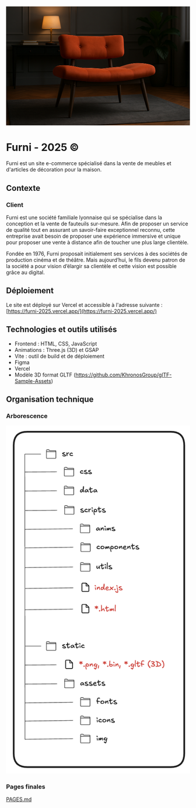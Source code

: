 ![landing-readme.png](./README/landing-readme.png)

# Furni - 2025 ©

Furni est un site e-commerce spécialisé dans la vente de meubles et d'articles de décoration pour la maison.

## Contexte

### Client

Furni est une société familiale lyonnaise qui se spécialise dans la conception
et la vente de fauteuils sur-mesure. Afin de proposer un service de qualité tout en
assurant un savoir-faire exceptionnel reconnu, cette entreprise avait besoin de
proposer une expérience immersive et unique pour proposer une vente à distance afin
de toucher une plus large clientèle.

Fondée en 1976, Furni proposait initialement ses services à des sociétés de
production cinéma et de théâtre. Mais aujourd’hui, le fils devenu patron de la société
a pour vision d’élargir sa clientèle et cette vision est possible grâce au digital.

## Déploiement

Le site est déployé sur Vercel et accessible à l'adresse suivante : [https://furni-2025.vercel.app/](https://furni-2025.vercel.app/)

## Technologies et outils utilisés

- Frontend : HTML, CSS, JavaScript
- Animations : Three.js (3D) et GSAP
- Vite : outil de build et de déploiement
- Figma
- Vercel
- Modèle 3D format GLTF (https://github.com/KhronosGroup/glTF-Sample-Assets)

## Organisation technique

### Arborescence

![architecture.png](./README/img/architecture.png)

### Pages finales

[PAGES.md](./README/PAGES.md)